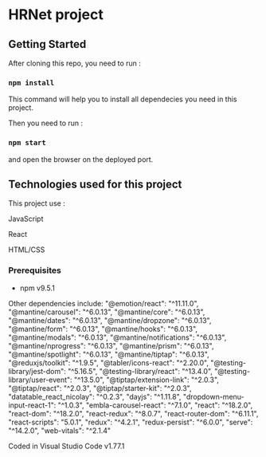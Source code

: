 # HRNet project

## Getting Started

After cloning this repo, you need to run :

### `npm install`

This command will help you to install all dependecies you need in this project.

Then you need to run :

### `npm start`

and open the browser on the deployed port.

## Technologies used for this project

This project use :

JavaScript

React

HTML/CSS

### Prerequisites

- npm v9.5.1

Other dependencies include:
"@emotion/react": "^11.11.0",
"@mantine/carousel": "^6.0.13",
"@mantine/core": "^6.0.13",
"@mantine/dates": "^6.0.13",
"@mantine/dropzone": "^6.0.13",
"@mantine/form": "^6.0.13",
"@mantine/hooks": "^6.0.13",
"@mantine/modals": "^6.0.13",
"@mantine/notifications": "^6.0.13",
"@mantine/nprogress": "^6.0.13",
"@mantine/prism": "^6.0.13",
"@mantine/spotlight": "^6.0.13",
"@mantine/tiptap": "^6.0.13",
"@reduxjs/toolkit": "^1.9.5",
"@tabler/icons-react": "^2.20.0",
"@testing-library/jest-dom": "^5.16.5",
"@testing-library/react": "^13.4.0",
"@testing-library/user-event": "^13.5.0",
"@tiptap/extension-link": "^2.0.3",
"@tiptap/react": "^2.0.3",
"@tiptap/starter-kit": "^2.0.3",
"datatable_react_nicolay": "^0.2.3",
"dayjs": "^1.11.8",
"dropdown-menu-input-react-1": "^1.0.3",
"embla-carousel-react": "^7.1.0",
"react": "^18.2.0",
"react-dom": "^18.2.0",
"react-redux": "^8.0.7",
"react-router-dom": "^6.11.1",
"react-scripts": "5.0.1",
"redux": "^4.2.1",
"redux-persist": "^6.0.0",
"serve": "^14.2.0",
"web-vitals": "^2.1.4"

Coded in Visual Studio Code v1.77.1
